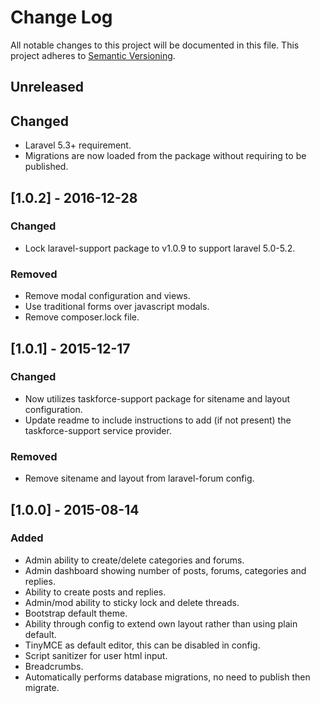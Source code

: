 # Change Log
All notable changes to this project will be documented in this file.
This project adheres to [Semantic Versioning](http://semver.org/).

## Unreleased
## Changed
 - Laravel 5.3+ requirement.
 - Migrations are now loaded from the package without requiring to be published.

## [1.0.2] - 2016-12-28
### Changed
 - Lock laravel-support package to v1.0.9 to support laravel 5.0-5.2.

### Removed
 - Remove modal configuration and views.
 - Use traditional forms over javascript modals.
 - Remove composer.lock file.

## [1.0.1] - 2015-12-17
### Changed
 - Now utilizes taskforce-support package for sitename and layout configuration.
 - Update readme to include instructions to add (if not present) the taskforce-support service provider.

### Removed
 - Remove sitename and layout from laravel-forum config.

## [1.0.0] - 2015-08-14
### Added
 - Admin ability to create/delete categories and forums.
 - Admin dashboard showing number of posts, forums, categories and replies.
 - Ability to create posts and replies.
 - Admin/mod ability to sticky lock and delete threads.
 - Bootstrap default theme.
 - Ability through config to extend own layout rather than using plain default.
 - TinyMCE as default editor, this can be disabled in config.
 - Script sanitizer for user html input.
 - Breadcrumbs.
 - Automatically performs database migrations, no need to publish then migrate.
